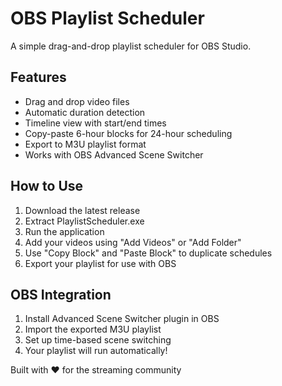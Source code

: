 # OBS Playlist Scheduler

A simple drag-and-drop playlist scheduler for OBS Studio.

## Features

- Drag and drop video files
- Automatic duration detection
- Timeline view with start/end times
- Copy-paste 6-hour blocks for 24-hour scheduling
- Export to M3U playlist format
- Works with OBS Advanced Scene Switcher

## How to Use

1. Download the latest release
2. Extract PlaylistScheduler.exe
3. Run the application
4. Add your videos using "Add Videos" or "Add Folder"
5. Use "Copy Block" and "Paste Block" to duplicate schedules
6. Export your playlist for use with OBS

## OBS Integration

1. Install Advanced Scene Switcher plugin in OBS
2. Import the exported M3U playlist
3. Set up time-based scene switching
4. Your playlist will run automatically!

Built with ❤️ for the streaming community
